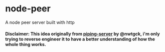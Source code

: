 # node-peer
A node peer server built with http

#### Disclaimer: This idea originally from [piping-server](https://github.com/nwtgck/piping-server) by @nwtgck, i'm only trying to reverse engineer it to have a better understanding of how the whole thing works.
